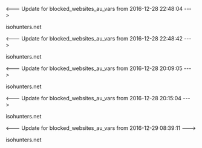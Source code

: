 <--- Update for blocked_websites_au_vars from 2016-12-28 22:48:04 --->

isohunters.net


<--- Update for blocked_websites_au_vars from 2016-12-28 22:48:42 --->

isohunters.net


<--- Update for blocked_websites_au_vars from 2016-12-28 20:09:05 --->

isohunters.net


<--- Update for blocked_websites_au_vars from 2016-12-28 20:15:04 --->

isohunters.net


<--- Update for blocked_websites_au_vars from 2016-12-29 08:39:11 --->

isohunters.net
